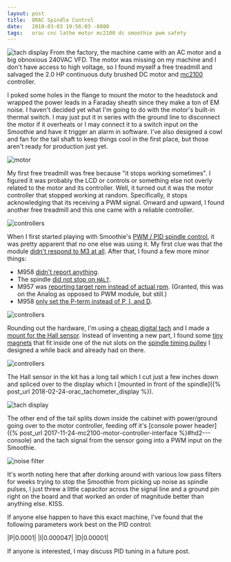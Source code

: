 ```yaml
---
layout: post
title:  ORAC Spindle Control
date:   2018-03-03 19:56:03 -0800
tags:   orac cnc lathe motor mc2100 dc smoothie pwm safety
---
```

![tach display](/assets/IMG_4818.JPG)
From the factory, the machine came with an AC motor and a big obnoxious 240VAC VFD.  The motor was missing on my machine and I don't have access to high voltage, so I found myself a free treadmill and salvaged the 2.0 HP continuous duty brushed DC motor and [mc2100](/mc2100/) controller.

I poked some holes in the flange to mount the motor to the headstock and wrapped the power leads in a Faraday sheath since they make a ton of EM noise.  I haven't decided yet what I'm going to do with the motor's built-in thermal switch.  I may just put it in series with the ground line to disconnect the motor if it overheats or I may connect it to a switch input on the Smoothie and have it trigger an alarm in software.  I've also designed a cowl and fan for the tail shaft to keep things cool in the first place, but those aren't ready for production just yet.

![motor](/assets/IMG_4826.JPG)

My first free treadmill was free because "it stops working sometimes".  I figured it was probably the LCD or controls or something else not overly related to the motor and its controller.  Well, it turned out it was the motor controller that stopped working at random.  Specifically, it stops acknowledging that its receiving a PWM signal.  Onward and upward, I found another free treadmill and this one came with a reliable controller.

![controllers](/assets/IMG_4828.JPG)

When I first started playing with Smoothie's [PWM / PID spindle control](http://smoothieware.org/spindle-module#pwm-spindle), it was pretty apparent that no one else was using it.  My first clue was that the module [didn't respond to M3 at all](https://github.com/Smoothieware/Smoothieware/commit/09c5297f5739bb9a902b850adf197fce8120696f).  After that, I found a few more minor things:  

* M958 [didn't report anything](https://github.com/Smoothieware/Smoothieware/commit/56715bb9c57122878d8db77cce66c86dafa1d35a).
* The spindle [did not stop on `HALT`](https://github.com/Smoothieware/Smoothieware/commit/92dc23fbcbdcdb6c4bf69a372b0083ac30b49816).
* M957 was [reporting target rpm instead of actual rpm](https://github.com/Smoothieware/Smoothieware/commit/d30a1e3745ab4130877b8f36a3a85f7f7e2a9daf).  (Granted, this was on the Analog as opposed to PWM module, but still.)
* M958 [only set the P-term instead of P, I, and D](https://github.com/Smoothieware/Smoothieware/commit/7b12c2529664873677400e510df4712295f435f9).

![controllers](/assets/IMG_4820.JPG)

Rounding out the hardware, I'm using a [cheap digital tach](http://amzn.to/2F8c8Iz) and I made a [mount for the Hall sensor](https://www.thingiverse.com/thing:2813873).  Instead of inventing a new part, I found some [tiny magnets](http://amzn.to/2oFRMQG) that fit inside one of the nut slots on the [spindle timing pulley](https://www.thingiverse.com/thing:2813937) I designed a while back and already had on there.

![controllers](/assets/IMG_4817.JPG)

The Hall sensor in the kit has a long tail which I cut just a few inches down and spliced over to the display which I [mounted in front of the spindle]({% post_url 2018-02-24-orac_tachometer_display %}).

![tach display](/assets/IMG_4818.JPG)

The other end of the tail splits down inside the cabinet with power/ground going over to the motor controller, feeding off it's [console power header]({% post_url 2017-11-24-mc2100-motor-controller-interface %}#hd2---console) and the tach signal from the sensor going into a PWM input on the Smoothie.  

![noise filter](/assets/IMG_4813.JPG)

It's worth noting here that after dorking around with various low pass filters for weeks trying to stop the Smoothie from picking up noise as spindle pulses, I just threw a little capacitor across the signal line and a ground pin right on the board and that worked an order of magnitude better than anything else.  KISS.

If anyone else happen to have this exact machine, I've found that the following parameters work best on the PID control:

|P|0.0001|
|I|0.000047|
|D|0.00001|

If anyone is interested, I may discuss PID tuning in a future post.
